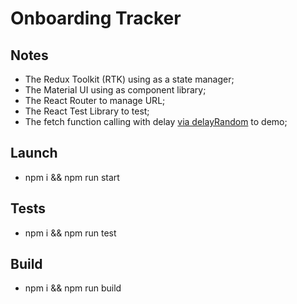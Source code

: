 # Onboarding Tracker

## Notes

* The Redux Toolkit (RTK) using as a state manager;
* The Material UI using as component library;
* The React Router to manage URL;
* The React Test Library to test;
* The fetch function calling with delay [via delayRandom](src/utils/delayRandom.ts) to demo;

## Launch

* npm i && npm run start

## Tests

* npm i && npm run test

## Build

* npm i && npm run build

